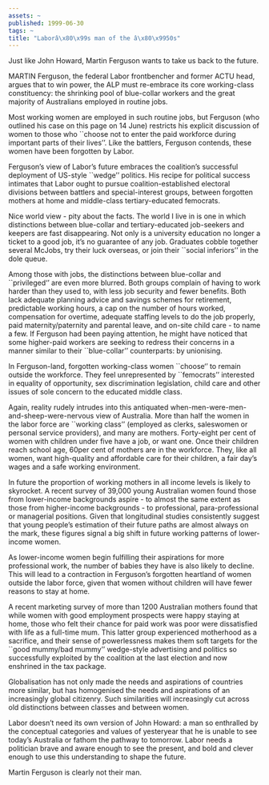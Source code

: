 ```yaml
---
assets: ~
published: 1999-06-30
tags: ~
title: "Laborâ\x80\x99s man of the â\x80\x9950s"
---
```

Just like John Howard, Martin Ferguson wants to take us back to the
future.

MARTIN Ferguson, the federal Labor frontbencher and former ACTU head,
argues that to win power, the ALP must re-embrace its core working-class
constituency: the shrinking pool of blue-collar workers and the great
majority of Australians employed in routine jobs.

Most working women are employed in such routine jobs, but Ferguson (who
outlined his case on this page on 14 June) restricts his explicit
discussion of women to those who \`\`choose not to enter the paid
workforce during important parts of their lives’’. Like the battlers,
Ferguson contends, these women have been forgotten by Labor.

Ferguson’s view of Labor’s future embraces the coalition’s successful
deployment of US-style \`\`wedge’’ politics. His recipe for political
success intimates that Labor ought to pursue coalition-established
electoral divisions between battlers and special-interest groups,
between forgotten mothers at home and middle-class tertiary-educated
femocrats.

Nice world view - pity about the facts. The world I live in is one in
which distinctions between blue-collar and tertiary-educated job-seekers
and keepers are fast disappearing. Not only is a university education no
longer a ticket to a good job, it’s no guarantee of any job. Graduates
cobble together several McJobs, try their luck overseas, or join their
\`\`social inferiors’’ in the dole queue.

Among those with jobs, the distinctions between blue-collar and
\`\`privileged‘’ are even more blurred. Both groups complain of having
to work harder than they used to, with less job security and fewer
benefits. Both lack adequate planning advice and savings schemes for
retirement, predictable working hours, a cap on the number of hours
worked, compensation for overtime, adequate staffing levels to do the
job properly, paid maternity/paternity and parental leave, and on-site
child care - to name a few. If Ferguson had been paying attention, he
might have noticed that some higher-paid workers are seeking to redress
their concerns in a manner similar to their \`\`blue-collar’’
counterparts: by unionising.

In Ferguson-land, forgotten working-class women \`\`choose‘’ to remain
outside the workforce. They feel unrepresented by \`\`femocrats’’
interested in equality of opportunity, sex discrimination legislation,
child care and other issues of sole concern to the educated middle
class.

Again, reality rudely intrudes into this antiquated
when-men-were-men-and-sheep-were-nervous view of Australia. More than
half the women in the labor force are \`\`working class’’ (employed as
clerks, saleswomen or personal service providers), and many are mothers.
Forty-eight per cent of women with children under five have a job, or
want one. Once their children reach school age, 60per cent of mothers
are in the workforce. They, like all women, want high-quality and
affordable care for their children, a fair day’s wages and a safe
working environment.

In future the proportion of working mothers in all income levels is
likely to skyrocket. A recent survey of 39,000 young Australian women
found those from lower-income backgrounds aspire - to almost the same
extent as those from higher-income backgrounds - to professional,
para-professional or managerial positions. Given that longitudinal
studies consistently suggest that young people’s estimation of their
future paths are almost always on the mark, these figures signal a big
shift in future working patterns of lower-income women.

As lower-income women begin fulfilling their aspirations for more
professional work, the number of babies they have is also likely to
decline. This will lead to a contraction in Ferguson’s forgotten
heartland of women outside the labor force, given that women without
children will have fewer reasons to stay at home.

A recent marketing survey of more than 1200 Australian mothers found
that while women with good employment prospects were happy staying at
home, those who felt their chance for paid work was poor were
dissatisfied with life as a full-time mum. This latter group experienced
motherhood as a sacrifice, and their sense of powerlessness makes them
soft targets for the \`\`good mummy/bad mummy’’ wedge-style advertising
and politics so successfully exploited by the coalition at the last
election and now enshrined in the tax package.

Globalisation has not only made the needs and aspirations of countries
more similar, but has homogenised the needs and aspirations of an
increasingly global citizenry. Such similarities will increasingly cut
across old distinctions between classes and between women.

Labor doesn’t need its own version of John Howard: a man so enthralled
by the conceptual categories and values of yesteryear that he is unable
to see today’s Australia or fathom the pathway to tomorrow. Labor needs
a politician brave and aware enough to see the present, and bold and
clever enough to use this understanding to shape the future.

Martin Ferguson is clearly not their man.